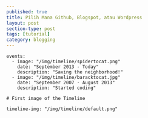 ```yaml
---
published: true
title: Pilih Mana Github, Blogspot, atau Wordpress
layout: post
section-type: post
tags: [tutorial]
category: blogging
---
```

<pre><code>events:
  - image: "/img/timeline/spidertocat.png"
    date: "September 2013 - Today"
    description: "Saving the neighborhood!"
  - image: "/img/timeline/baracktocat.jpg"
    date: "September 2007 - August 2013"
    description: "Started coding"

# First image of the Timeline

timeline-img: "/img/timeline/default.png"
</code></pre>
